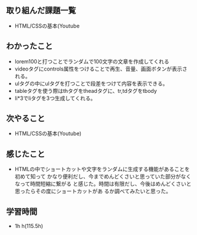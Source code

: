 ## 取り組んだ課題一覧
- HTML/CSSの基本(Youtube
## わかったこと
- lorem100と打つことでランダムで100文字の文章を作成してくれる
- videoタグにcontrols属性をつけることで再生、音量、画面ボタンが表示される。
- ulタグの中にulタグを打つことで段差をつけて内容を表示できる。
- tableタグを使う際はthタグをtheadタグに、tr,tdタグをtbody
- li*3でliタグを3つ生成してくれる。
## 次やること
- HTML/CSSの基本(Youtube)
## 感じたこと
- HTMLの中でショートカットや文字をランダムに生成する機能があることを初めて知って
かなり便利だし、今までめんどくさいと思っていた部分がなくなって時間短縮に繋がる
と感じた。時間は有限だし、今後はめんどくさいと思ったらその度にショートカットがあ
るか調べてみたいと思った。
## 学習時間
- 1h h(115.5h)
